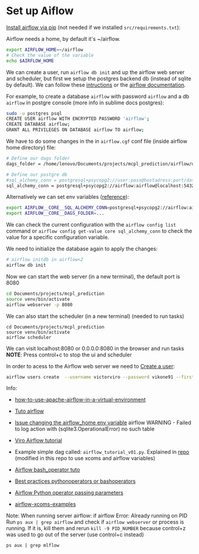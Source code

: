 # Set up Aiflow


[Install airflow via pip](https://airflow.apache.org/docs/apache-airflow/stable/installation.html#installation-tools) (not needed if we installed `src/requirements.txt`):

Airflow needs a home, by default it's ~/airflow.

```bash
export AIRFLOW_HOME=~/airflow
# Check the value of the variable
echo $AIRFLOW_HOME
```

We can create a user, run `airflow db init` and up the airflow web server and scheduler, but first we setup the postgres backend db (instead of sqlite by default). We can follow these [intructions](https://stackoverflow.com/questions/58380835/implementing-postgres-sql-in-apache-airflow) or the [airflow documentation](https://airflow.apache.org/docs/apache-airflow/stable/howto/set-up-database.html#set-up-a-database-backend). 

For example, to create a database `airflow` with password `airflow` and a db `airflow` in postgre console (more info in sublime docs postgres):

```bash
sudo -u postgres psql
CREATE USER airflow WITH ENCRYPTED PASSWORD 'airflow';
CREATE DATABASE airflow;
GRANT ALL PRIVILEGES ON DATABASE airflow TO airflow;
```


We have to do some changes in the in `airflow.cgf` conf file (inside airflow home directory) file:
```bash
# Define our dags folder
dags_folder = /home/lenovo/Documents/projects/mcpl_prediction/airflow/dags

# Define our postgre db
#sql_alchemy_conn = postgresql+psycopg2://user:pass@hostadress:port/database
sql_alchemy_conn = postgresql+psycopg2://airflow:airflow@localhost:5432/airflow
```

Alternatively we can set env variables ([reference](https://airflow.apache.org/docs/apache-airflow/stable/howto/set-config.html#setting-configuration-options)):
```bash
export AIRFLOW__CORE__SQL_ALCHEMY_CONN=postgresql+psycopg2://airflow:airflow@localhost:5432/airflow
export AIRFLOW__CORE__DAGS_FOLDER=...
```

We can check the current configuration with the `airflow config list` command or `airflow config get-value core sql_alchemy_conn` to check the value for a specific configuration variable.


We need to initialize the database again to apply the changes:

```bash
# airflow initdb in airflow<2
airflow db init
```

Now we can start the web server (in a new terminal), the default port is 8080
```bash
cd Documents/projects/mcpl_prediction
source venv/bin/activate
airflow webserver -p 8080
```
We can also start the scheduler (in a new terminal) (needed to run tasks)
```
cd Documents/projects/mcpl_prediction
source venv/bin/activate
airflow scheduler
```
We can visit localhost:8080 or 0.0.0.0:8080 in the browser and run tasks
**NOTE**: Press control+c to stop the ui and scheduler

In order to acess to the Airflow web server we need to [Create a user](https://airflow.apache.org/docs/apache-airflow/stable/cli-and-env-variables-ref.html#create_repeat1):

```bash
airflow users create  --username victorviro --password vikone91 --firstname Victor --lastname Rodeño --role Admin --email vrodeno@ucm.es
```



Info:
- [how-to-use-apache-airflow-in-a-virtual-environment](https://stackoverflow.com/questions/56890937/how-to-use-apache-airflow-in-a-virtual-environment)
- [Tuto airflow](https://airflow-tutorial.readthedocs.io/en/latest/first-airflow.html)
- [Issue changing the airflow_home env variable](https://stackoverflow.com/questions/57515434/why-do-i-get-no-such-table-error-when-installing-apache-airflow-on-mac)
airflow WARNING - Failed to log action with (sqlite3.OperationalError) no such table

- [Viro Airflow tutorial](https://github.com/victorviro/airflow_tutorial)

- Example simple dag called: `airflow_tutorial_v01.py`. Explained in [repo](https://github.com/victorviro/airflow_tutorial) (modified in this repo to use xcoms and airflow variables)


- [Airflow bash_operator tuto](https://marclamberti.com/blog/airflow-bashoperator/)
- [Best practices pythonoperators or bashoperators](https://stackoverflow.com/questions/47534414/apache-airflow-best-practice-pythonoperators-or-bashoperators)
- [Airflow Python operator passing parameters](https://stackoverflow.com/questions/54717221/airflow-python-operator-passing-parameters)

- [airflow-xcoms-examples](https://big-data-demystified.ninja/2020/04/15/airflow-xcoms-example-airflow-demystified/)






Note: When running server airflow: if airflow Error: Already running on PID
Run `ps aux | grep airflow` and check if `airflow webserver` or process is running. If it is, kill them and rerun
`kill -9 PID_NUMBER` 
because control+z was used to go out of the server (use control+c instead)

`ps aux | grep mlflow`